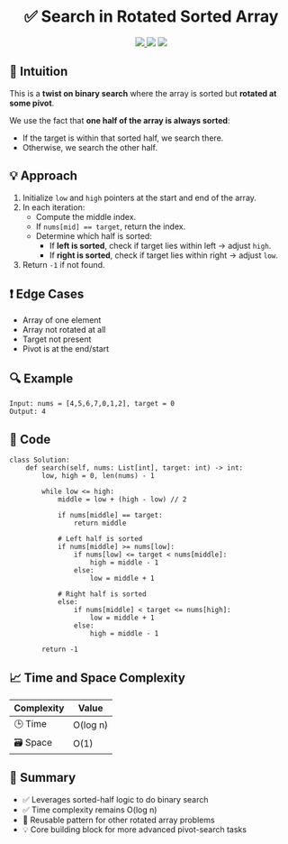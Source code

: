 <h1 align="center">✅ Search in Rotated Sorted Array</h1>

<p align="center">
  <a href="https://leetcode.com/problems/search-in-rotated-sorted-array/">
    <img src="https://img.shields.io/badge/LeetCode-Search%20in%20Rotated%20Sorted%20Array-brightgreen?logo=leetcode&style=flat-square" />
  </a>
  <img src="https://img.shields.io/badge/Difficulty-Medium-yellow?style=flat-square" />
  <img src="https://img.shields.io/badge/Category-Binary%20Search%2C%20Rotated%20Array-blueviolet?style=flat-square" />
</p>


## 🧠 Intuition

This is a **twist on binary search** where the array is sorted but **rotated at some pivot**.

We use the fact that **one half of the array is always sorted**:
- If the target is within that sorted half, we search there.
- Otherwise, we search the other half.


## 💡 Approach

1. Initialize `low` and `high` pointers at the start and end of the array.
2. In each iteration:
   - Compute the middle index.
   - If `nums[mid] == target`, return the index.
   - Determine which half is sorted:
     - If **left is sorted**, check if target lies within left → adjust `high`.
     - If **right is sorted**, check if target lies within right → adjust `low`.
3. Return `-1` if not found.


## ❗ Edge Cases

- Array of one element
- Array not rotated at all
- Target not present
- Pivot is at the end/start


## 🔍 Example

```
Input: nums = [4,5,6,7,0,1,2], target = 0
Output: 4
```

## 🧾 Code

```
class Solution:
    def search(self, nums: List[int], target: int) -> int:
        low, high = 0, len(nums) - 1

        while low <= high:
            middle = low + (high - low) // 2

            if nums[middle] == target:
                return middle

            # Left half is sorted
            if nums[middle] >= nums[low]:
                if nums[low] <= target < nums[middle]:
                    high = middle - 1
                else:
                    low = middle + 1

            # Right half is sorted
            else:
                if nums[middle] < target <= nums[high]:
                    low = middle + 1
                else:
                    high = middle - 1

        return -1
```

## 📈 Time and Space Complexity

| Complexity | Value |
|------------|--------|
| 🕒 Time     | O(log n)   |
| 🗃️ Space    | O(1)   |

## 📌 Summary

- ✅ Leverages sorted-half logic to do binary search
- ✅ Time complexity remains O(log n)
- 🔁 Reusable pattern for other rotated array problems
- 💡 Core building block for more advanced pivot-search tasks
